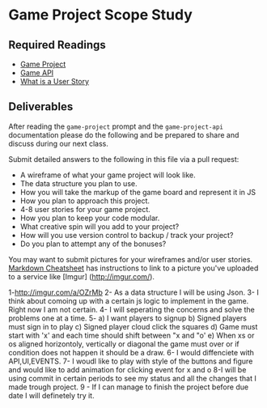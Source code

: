# Game Project Scope Study

## Required Readings

-   [Game Project](https://github.com/ga-wdi-boston/game-project)
-   [Game API](https://github.com/ga-wdi-boston/game-project-api)
-   [What is a User Story](https://www.mountaingoatsoftware.com/agile/user-stories)

## Deliverables

After reading the `game-project` prompt and the `game-project-api` documentation
please do the following and be prepared to share and discuss during our next
class.

Submit detailed answers to the following in this file via a pull request:

-   A wireframe of what your game project will look like.
-   The data structure you plan to use.
-   How you will take the markup of the game board and represent it in JS
-   How you plan to approach this project.
-   4-8 user stories for your game project.
-   How you plan to keep your code modular.
-   What creative spin will you add to your project?
-   How will you use version control to backup / track your project?
-   Do you plan to attempt any of the bonuses?

You may want to submit pictures for your wireframes and/or user stories.
[Markdown Cheatsheet](https://github.com/adam-p/markdown-here/wiki/Markdown-Cheatsheet)
has instructions to link to a picture you've uploaded to a service like [Imgur]
(http://imgur.com/).

1-http://imgur.com/a/OZrMb
2- As a data structure I will be using Json.
3-  I think about comoing up with a certain js logic to implement in the game. Right now I am not certain.
4- I will seperating the concerns and solve the problems one at a time.
5- a) I want players to signup
   b) Signed players must sign in to play
   c) Signed player cloud click the squares
   d) Game must start with 'x' and each time should shift between "x and "o'
   e) When xs or os aligned horizontoly, vertically or diagonal the game must over or if condition does not happen it should be a draw.
6- I would diffenciete with API,UI,EVENTS.
7- I woudl like to play with style of the buttons and figure and would like to add animation for clicking event for x and o
8-I will be using commit in certain periods to see my status and all the changes that I made trough project.
9 - If I can manage to finish the project before due date I will definetely try it.
